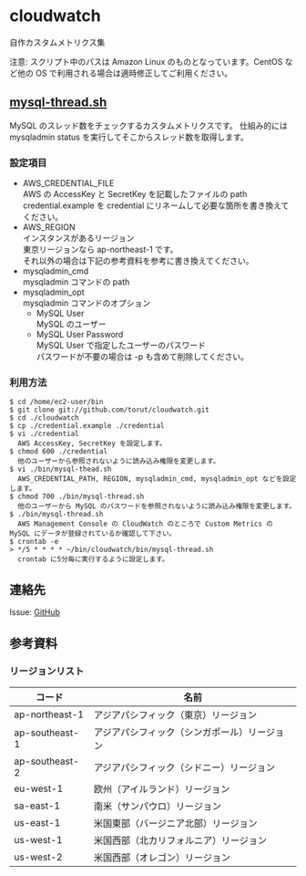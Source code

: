 # cloudwatch

自作カスタムメトリクス集

注意: スクリプト中のパスは Amazon Linux のものとなっています。CentOS など他の OS で利用される場合は適時修正してご利用ください。

## [mysql-thread.sh](https://github.com/torut/cloudwatch/blob/master/bin/mysql-thread.sh)

MySQL のスレッド数をチェックするカスタムメトリクスです。
仕組み的には mysqladmin status を実行してそこからスレッド数を取得します。

### 設定項目

* AWS_CREDENTIAL_FILE<br />
  AWS の AccessKey と SecretKey を記載したファイルの path<br />
  credential.example を credential にリネームして必要な箇所を書き換えてください。
* AWS_REGION<br />
  インスタンスがあるリージョン<br />
  東京リージョンなら ap-northeast-1 です。<br />
  それ以外の場合は下記の参考資料を参考に書き換えてください。
* mysqladmin_cmd<br />
  mysqladmin コマンドの path
* mysqladmin_opt<br />
  mysqladmin コマンドのオプション
  * MySQL User<br />
    MySQL のユーザー
  * MySQL User Password<br />
    MySQL User で指定したユーザーのパスワード<br />
	パスワードが不要の場合は -p も含めて削除してください。

### 利用方法
```
$ cd /home/ec2-user/bin
$ git clone git://github.com/torut/cloudwatch.git
$ cd ./cloudwatch
$ cp ./credential.example ./credential
$ vi ./credential
  AWS AccessKey, SecretKey を設定します。
$ chmod 600 ./credential
  他のユーザーから参照されないように読み込み権限を変更します。
$ vi ./bin/mysql-thead.sh
  AWS_CREDENTIAL_PATH, REGION, mysqladmin_cmd, mysqladmin_opt などを設定します。
$ chmod 700 ./bin/mysql-thread.sh
  他のユーザーから MySQL のパスワードを参照されないように読み込み権限を変更します。
$ ./bin/mysql-thread.sh
  AWS Management Console の CloudWatch のところで Custom Metrics の MySQL にデータが登録されているか確認して下さい。
$ crontab -e
> */5 * * * * ~/bin/cloudwatch/bin/mysql-thread.sh
  crontab に5分毎に実行するように設定します。
```

## 連絡先
Issue: [GitHub](https://github.com/torut/cloudwatch/issues)


## 参考資料
### リージョンリスト
|コード        |名前                                        |
| ------------ | ------------------------------------------ |
|ap-northeast-1|アジアパシフィック（東京）リージョン        |
|ap-southeast-1|アジアパシフィック（シンガポール）リージョン|
|ap-southeast-2|アジアパシフィック（シドニー）リージョン    |
|eu-west-1     |欧州（アイルランド）リージョン              |
|sa-east-1     |南米（サンパウロ）リージョン                |
|us-east-1     |米国東部（バージニア北部）リージョン        |
|us-west-1     |米国西部（北カリフォルニア）リージョン      |
|us-west-2     |米国西部（オレゴン）リージョン              |

